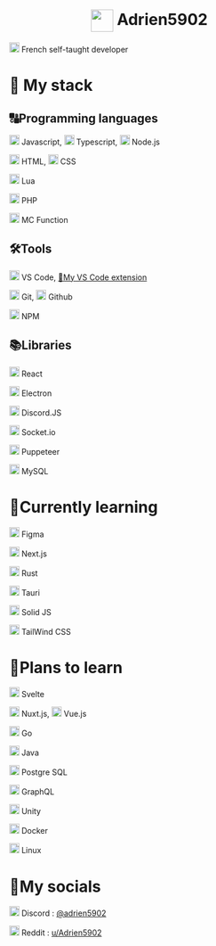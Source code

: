 <h1 align="center">
    <img width="40" align="center" src="https://github.com/Adrien5902/Adrien5902/assets/81705101/0a3614d4-02ed-41d4-9a8e-839012fe9ca4">
    <span>Adrien5902</span>
</h1>

<img width=18 src="https://upload.wikimedia.org/wikipedia/en/thumb/c/c3/Flag_of_France.svg/255px-Flag_of_France.svg.png"> French self-taught developer

# 🚀 My stack

## 🔠Programming languages

<img width=18 src="https://cdn.jsdelivr.net/gh/devicons/devicon/icons/javascript/javascript-original.svg" /> Javascript, 
<img width=18 src="https://cdn.jsdelivr.net/gh/devicons/devicon/icons/typescript/typescript-original.svg" /> Typescript,
<img width=18 src="https://cdn.jsdelivr.net/gh/devicons/devicon/icons/nodejs/nodejs-original-wordmark.svg" /> Node.js
          
<img width=18 src="https://cdn.jsdelivr.net/gh/devicons/devicon/icons/html5/html5-original.svg" /> HTML,
<img width=18 src="https://cdn.jsdelivr.net/gh/devicons/devicon/icons/css3/css3-original.svg" /> CSS

<img width=18 src="https://cdn.jsdelivr.net/gh/devicons/devicon/icons/lua/lua-original-wordmark.svg" /> Lua

<img width=18 src="https://cdn.jsdelivr.net/gh/devicons/devicon/icons/php/php-original.svg" /> PHP

<img width=18 src="https://minecraft.wiki/images/Minecraft_Launcher_MS_Icon.png" /> MC Function


## 🛠️Tools

<img width=18 src="https://cdn.jsdelivr.net/gh/devicons/devicon/icons/vscode/vscode-original.svg" /> VS Code, [🧰My VS Code extension](https://marketplace.visualstudio.com/items?itemName=Adrien5902.adrien-s-code)

<img width=18 src="https://cdn.jsdelivr.net/gh/devicons/devicon/icons/git/git-original.svg" /> Git, 
<picture>
    <source media="(prefers-color-scheme: dark)" srcset="https://static-00.iconduck.com/assets.00/github-icon-2048x1988-jzvzcf2t.png">
    <img height=18 src="https://cdn.jsdelivr.net/gh/devicons/devicon/icons/github/github-original.svg">
</picture> Github

<img width=18 src="https://cdn.jsdelivr.net/gh/devicons/devicon/icons/npm/npm-original-wordmark.svg" /> NPM


## 📚Libraries

<img width=18 src="https://cdn.jsdelivr.net/gh/devicons/devicon/icons/react/react-original.svg" /> React

<img width=18 src="https://cdn.jsdelivr.net/gh/devicons/devicon/icons/electron/electron-original.svg" /> Electron

<img width=18 src="https://cdn.jsdelivr.net/gh/devicons/devicon/icons/discordjs/discordjs-original.svg" /> Discord.JS

<picture>
    <source media="(prefers-color-scheme: dark)" srcset="https://upload.wikimedia.org/wikipedia/commons/thumb/9/96/Socket-io.svg/1024px-Socket-io.svg.png">
    <img height=18 src="https://cdn.jsdelivr.net/gh/devicons/devicon/icons/socketio/socketio-original.svg">
</picture> Socket.io

<img width=18 src="https://user-images.githubusercontent.com/10379601/29446482-04f7036a-841f-11e7-9872-91d1fc2ea683.png"> Puppeteer

<img width=18 src="https://cdn.jsdelivr.net/gh/devicons/devicon/icons/mysql/mysql-original.svg" /> MySQL

# 📖Currently learning

<img width=18 src="https://cdn.jsdelivr.net/gh/devicons/devicon/icons/figma/figma-original.svg" /> Figma

<picture>
    <source media="(prefers-color-scheme: dark)" srcset="https://www.datocms-assets.com/75941/1657707878-nextjs_logo.png">
    <img height=18 src="https://cdn.jsdelivr.net/gh/devicons/devicon/icons/nextjs/nextjs-original.svg">
</picture> Next.js

<img width=18 src="https://rustacean.net/assets/rustacean-flat-happy.png" /> Rust

<img width=18 src="https://raw.githubusercontent.com/tauri-apps/tauri/HEAD/app-icon.png"> Tauri

<img width=18 src="https://www.solidjs.com/assets/logo-123b04bc.svg" /> Solid JS

<img width=18 src="https://cdn.jsdelivr.net/gh/devicons/devicon/icons/tailwindcss/tailwindcss-plain.svg" /> TailWind CSS

# 🔮Plans to learn

<img width=18 src="https://cdn.jsdelivr.net/gh/devicons/devicon/icons/svelte/svelte-original.svg" /> Svelte

<img width=18 src="https://cdn.jsdelivr.net/gh/devicons/devicon/icons/nuxtjs/nuxtjs-original.svg" /> Nuxt.js, 
<img width=18 src="https://cdn.jsdelivr.net/gh/devicons/devicon/icons/vuejs/vuejs-original.svg" /> Vue.js

<img width=18 src="https://cdn.jsdelivr.net/gh/devicons/devicon/icons/go/go-original-wordmark.svg" /> Go

<img width=18 src="https://cdn.jsdelivr.net/gh/devicons/devicon/icons/java/java-original.svg" /> Java

<img width=18 src="https://cdn.jsdelivr.net/gh/devicons/devicon/icons/postgresql/postgresql-original.svg" /> Postgre SQL

<img width=18 src="https://cdn.jsdelivr.net/gh/devicons/devicon/icons/graphql/graphql-plain.svg" /> GraphQL

<picture>
    <source media="(prefers-color-scheme: dark)" srcset="https://preview.redd.it/81nwobjayd181.png?width=512&format=png&auto=webp&s=027cac2b3ddd6f7b3f5e60a783706d1d0e8151ec">
    <img height=18 src="https://cdn.jsdelivr.net/gh/devicons/devicon/icons/unity/unity-original.svg">
</picture> Unity

<img width=18 src="https://cdn.jsdelivr.net/gh/devicons/devicon/icons/docker/docker-original.svg" /> Docker

<img width=18 src="https://cdn.jsdelivr.net/gh/devicons/devicon/icons/linux/linux-original.svg" /> Linux

# 🤳My socials
<img width=18 src="https://upload.wikimedia.org/wikipedia/fr/thumb/4/4f/Discord_Logo_sans_texte.svg/71px-Discord_Logo_sans_texte.svg.png"> Discord : [@adrien5902](https://discordapp.com/users/535555445398437888)

<img width=18 src="https://www.redditinc.com/assets/images/site/reddit-logo.png"> Reddit : [u/Adrien5902](https://www.reddit.com/u/Adrien5902/)
